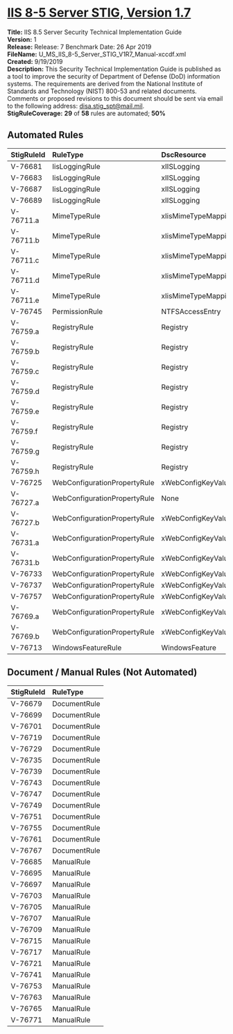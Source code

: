 # [IIS 8-5 Server STIG, Version 1.7](https://github.com/Microsoft/PowerStig/wiki/IISServer-8.5-1.7)

**Title:** IIS 8.5 Server Security Technical Implementation Guide  
**Version:** 1  
**Release:** Release: 7 Benchmark Date: 26 Apr 2019  
**FileName:** U_MS_IIS_8-5_Server_STIG_V1R7_Manual-xccdf.xml  
**Created:** 9/19/2019  
**Description:** This Security Technical Implementation Guide is published as a tool to improve the security of Department of Defense (DoD) information systems. The requirements are derived from the National Institute of Standards and Technology (NIST) 800-53 and related documents. Comments or proposed revisions to this document should be sent via email to the following address: disa.stig_spt@mail.mil.  
**StigRuleCoverage:** **29** of **58** rules are automated; **50%**  

## Automated Rules

| StigRuleId | RuleType | DscResource | DuplicateOf |
| :---- | :---- | :---- | :---- |
| V-76681 | IisLoggingRule | xIISLogging |  |
| V-76683 | IisLoggingRule | xIISLogging |  |
| V-76687 | IisLoggingRule | xIISLogging |  |
| V-76689 | IisLoggingRule | xIISLogging |  |
| V-76711.a | MimeTypeRule | xIisMimeTypeMapping |  |
| V-76711.b | MimeTypeRule | xIisMimeTypeMapping |  |
| V-76711.c | MimeTypeRule | xIisMimeTypeMapping |  |
| V-76711.d | MimeTypeRule | xIisMimeTypeMapping |  |
| V-76711.e | MimeTypeRule | xIisMimeTypeMapping |  |
| V-76745 | PermissionRule | NTFSAccessEntry |  |
| V-76759.a | RegistryRule | Registry |  |
| V-76759.b | RegistryRule | Registry |  |
| V-76759.c | RegistryRule | Registry |  |
| V-76759.d | RegistryRule | Registry |  |
| V-76759.e | RegistryRule | Registry |  |
| V-76759.f | RegistryRule | Registry |  |
| V-76759.g | RegistryRule | Registry |  |
| V-76759.h | RegistryRule | Registry |  |
| V-76725 | WebConfigurationPropertyRule | xWebConfigKeyValue |  |
| V-76727.a | WebConfigurationPropertyRule | None | V-76725 |
| V-76727.b | WebConfigurationPropertyRule | xWebConfigKeyValue |  |
| V-76731.a | WebConfigurationPropertyRule | xWebConfigKeyValue |  |
| V-76731.b | WebConfigurationPropertyRule | xWebConfigKeyValue |  |
| V-76733 | WebConfigurationPropertyRule | xWebConfigKeyValue |  |
| V-76737 | WebConfigurationPropertyRule | xWebConfigKeyValue |  |
| V-76757 | WebConfigurationPropertyRule | xWebConfigKeyValue |  |
| V-76769.a | WebConfigurationPropertyRule | xWebConfigKeyValue |  |
| V-76769.b | WebConfigurationPropertyRule | xWebConfigKeyValue |  |
| V-76713 | WindowsFeatureRule | WindowsFeature |  |

## Document / Manual Rules (Not Automated)

| StigRuleId | RuleType |
| :---- | :---- |
| V-76679 | DocumentRule |
| V-76699 | DocumentRule |
| V-76701 | DocumentRule |
| V-76719 | DocumentRule |
| V-76729 | DocumentRule |
| V-76735 | DocumentRule |
| V-76739 | DocumentRule |
| V-76743 | DocumentRule |
| V-76747 | DocumentRule |
| V-76749 | DocumentRule |
| V-76751 | DocumentRule |
| V-76755 | DocumentRule |
| V-76761 | DocumentRule |
| V-76767 | DocumentRule |
| V-76685 | ManualRule |
| V-76695 | ManualRule |
| V-76697 | ManualRule |
| V-76703 | ManualRule |
| V-76705 | ManualRule |
| V-76707 | ManualRule |
| V-76709 | ManualRule |
| V-76715 | ManualRule |
| V-76717 | ManualRule |
| V-76721 | ManualRule |
| V-76741 | ManualRule |
| V-76753 | ManualRule |
| V-76763 | ManualRule |
| V-76765 | ManualRule |
| V-76771 | ManualRule |
